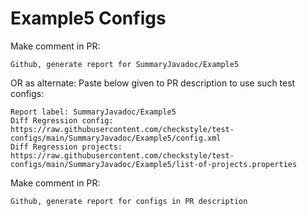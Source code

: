 # Example5 Configs
Make comment in PR:
```
Github, generate report for SummaryJavadoc/Example5
```
OR as alternate:
Paste below given to PR description to use such test configs:
```
Report label: SummaryJavadoc/Example5
Diff Regression config: https://raw.githubusercontent.com/checkstyle/test-configs/main/SummaryJavadoc/Example5/config.xml
Diff Regression projects: https://raw.githubusercontent.com/checkstyle/test-configs/main/SummaryJavadoc/Example5/list-of-projects.properties
```
Make comment in PR:
```
Github, generate report for configs in PR description
```
